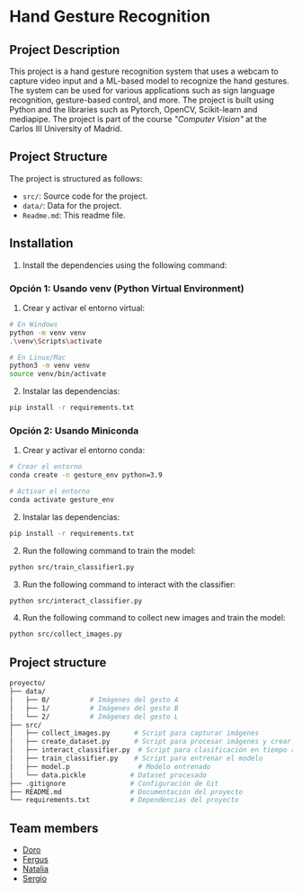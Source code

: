# Hand Gesture Recognition

## Project Description

This project is a hand gesture recognition system that uses a webcam to capture video input and a ML-based model to recognize the hand gestures. The system can be used for various applications such as sign language recognition, gesture-based control, and more. The project is built using Python and the libraries such as Pytorch, OpenCV, Scikit-learn and mediapipe. The project is part of the course *"Computer Vision"* at the Carlos III University of Madrid. 

## Project Structure

The project is structured as follows:

- `src/`: Source code for the project.
- `data/`: Data for the project.
- `Readme.md`: This readme file.

## Installation

1. Install the dependencies using the following command:

### Opción 1: Usando venv (Python Virtual Environment)

1. Crear y activar el entorno virtual:
```bash
# En Windows
python -m venv venv
.\venv\Scripts\activate

# En Linux/Mac
python3 -m venv venv
source venv/bin/activate
```

2. Instalar las dependencias:
```bash
pip install -r requirements.txt
```

### Opción 2: Usando Miniconda

1. Crear y activar el entorno conda:
```bash
# Crear el entorno
conda create -n gesture_env python=3.9

# Activar el entorno
conda activate gesture_env
```

2. Instalar las dependencias:
```bash
pip install -r requirements.txt
```

2. Run the following command to train the model:

```bash
python src/train_classifier1.py
```

3. Run the following command to interact with the classifier:

```bash
python src/interact_classifier.py
```
4. Run the following command to collect new images and train the model:

```bash
python src/collect_images.py
```
## Project structure

```bash
proyecto/
├── data/
│   ├── 0/          # Imágenes del gesto A
│   ├── 1/          # Imágenes del gesto B
│   └── 2/          # Imágenes del gesto L
├── src/
│   ├── collect_images.py      # Script para capturar imágenes
│   ├── create_dataset.py      # Script para procesar imágenes y crear dataset
│   ├── interact_classifier.py  # Script para clasificación en tiempo real
│   ├── train_classifier.py    # Script para entrenar el modelo
│   ├── model.p                 # Modelo entrenado
│   └── data.pickle           # Dataset procesado
├── .gitignore                # Configuración de Git
├── README.md                 # Documentación del proyecto
└── requirements.txt          # Dependencias del proyecto
```

## Team members

- [Doro]()
- [Fergus]()
- [Natalia]()
- [Sergio]()


